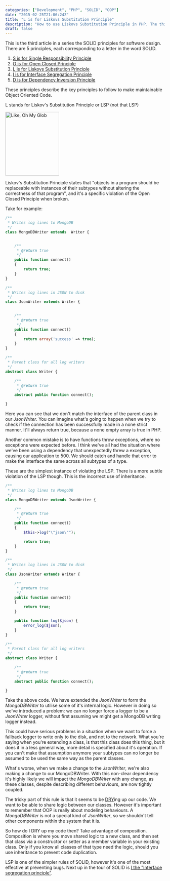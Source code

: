 ```yaml
---
categories: ["Development", "PHP", "SOLID", "OOP"]
date: "2015-02-25T21:06:24Z"
title: "L is for Liskovs Substitution Principle"
description: "How to use Liskovs Substitution Principle in PHP. The third in a series on SOLID."
draft: false
---
```


This is the third article in a series the SOLID principles for software design. There are 5 principles, each corresponding to a letter in the word SOLID.

1.  [S is for Single Responsibility Principle](/blog/2015/1/23/s-is-for-single-responsibility-principle)
2.  [O is for Open Closed Principle](/blog/2015/1/24/o-is-for-open-closed-principle)
3.  [L is for Liskovs Substitution Principle](/blog/2015/1/25/l-is-for-liskovs-substitution-principle)
4.  [I is for Interface Segregation Principle](/blog/2015/1/28/i-is-for-interface-segregation-principle)
5.  [D is for Dependency Inversion Principle](/blog/2015/2/1/d-is-for-dependency-inversion-principle)

These principles describe the key principles to follow to make maintainable Object Oriented Code.

L stands for Liskov's Substitution Principle or LSP (not that LSP)

<img src="/Lumpy_Space.png" alt="Like, Oh My Glob" width="170" height="201" />

Liskov's Substitution Principle states that "objects in a program should be replaceable with instances of their subtypes without altering the correctness of that program", and it's a specific violation of the Open Closed Principle when broken.

Take for example:

```php
/**
 * Writes log lines to MongoDB
 */
class MongoDBWriter extends  Writer {


    /**
     * @return true
     */
    public function connect()
    {
        return true;
    }
}
```

```php
/**
 * Writes log lines in JSON to disk
 */
class JsonWriter extends Writer {


    /**
     * @return true
     */
    public function connect()
    {
        return array('success' => true);
    }
}
```

```php
/**
 * Parent class for all log writers
 */
abstract class Writer {

    /**
     * @return true
     */
    abstract public function connect();

}
```

Here you can see that we don't match the interface of the parent class in our _JsonWriter_. You can imagine what's going to happen when we try to check if the connection has been successfully made in a none strict manner. It'll always return true, because a none empty array is true in PHP.

Another common mistake is to have functions throw exceptions, where no exceptions were expected before. I think we've all had the situation where we've been using a dependency that unexpectedly threw a exception, causing our application to 500. We should catch and handle that error to make the interface the same across all subtypes of a type.

These are the simplest instance of violating the LSP. There is a more subtle violation of the LSP though. This is the incorrect use of inheritance.

```php
/**
 * Writes log lines to MongoDB
 */
class MongoDBWriter extends JsonWriter {

    /**
     * @return true
     */
    public function connect()
    {
        $this->log("\"json\"");

        return true;
    }
}
```

```php
/**
 * Writes log lines in JSON to disk
 */
class JsonWriter extends Writer {

    /**
     * @return true
     */
    public function connect()
    {
        return true;
    }

    public function log($json) {
        error_log($json);
    }
}
```

```php
/**
 * Parent class for all log writers
 */
abstract class Writer {

    /**
     * @return true
     */
    abstract public function connect();

}
```

Take the above code. We have extended the _JsonWriter_ to form the _MongoDBWriter_ to utilise some of it's internal logic. However in doing so we've introduced a problem: we can no longer force a logger to be a _JsonWriter_ logger, without first assuming we might get a MongoDB writing logger instead.

This could have serious problems in a situation when we want to force a fallback logger to write only to the disk, and not to the network. What you're saying when you're extending a class, is that this class does this thing, but it does it in a less general way, more detail is specified about it's operation. If you can't make that assumption anymore your subtypes can no longer be assumed to be used the same way as the parent classes.

What's worse, when we make a change to the _JsonWriter_, we're also making a change to our MongoDBWriter. With this non-clear dependency it's highly likely we will impact the _MongoDBWriter_ with any change, as these classes, despite describing different behaviours, are now tightly coupled.

The tricky part of this rule is that it seems to be [DRY](https://en.wikipedia.org/wiki/Don%27t_repeat_yourself)ing up our code. We want to be able to share logic between our classes. However it's important to remember that OOP is really about modeling behaviours. A _MongoDBWriter_ is not a special kind of _JsonWriter_, so we shouldn't tell other components within the system that it is.

So how do I DRY up my code then? Take advantage of composition. Composition is where you move shared logic to a new class, and then set that class via a constructor or setter as a member variable in your existing class. Only if you know all classes of that type need the logic, should you use inheritance to prevent code duplication.

LSP is one of the simpler rules of SOLID, however it's one of the most effective at preventing bugs. Next up in the tour of SOLID is [I the "Interface segregation principle"](/blog/2015/1/28/i-is-for-interface-segregation-principle).

